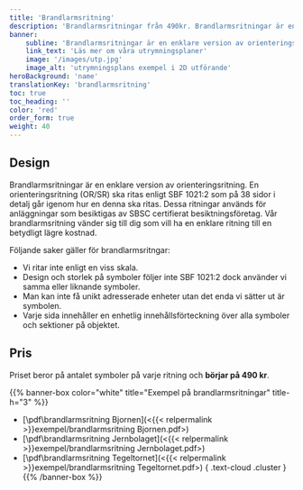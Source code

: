```yaml
---
title: 'Brandlarmsritning'
description: 'Brandlarmsritningar från 490kr. Brandlarmsritningar är en enklare version av orienteringsritning till betydligt billigare pris.'
banner:
    subline: 'Brandlarmsritningar är en enklare version av orienteringsritning till betydligt billigare pris.'
    link_text: 'Läs mer om våra utrymningsplaner'
    image: '/images/utp.jpg'
    image_alt: 'utrymningsplans exempel i 2D utförande'
heroBackground: 'name'
translationKey: 'brandlarmsritning'
toc: true
toc_heading: ''
color: 'red'
order_form: true
weight: 40
---
```

## Design

Brandlarmsritningar är en enklare version av orienteringsritning. En orienteringsritning (OR/SR) ska ritas enligt SBF 1021:2 som på 38 sidor i detalj går igenom hur en denna ska ritas. Dessa ritningar används för anläggningar som besiktigas av SBSC certifierat besiktningsföretag. Vår brandlarmsritning vänder sig till dig som vill ha en enklare ritning till en betydligt lägre kostnad.

Följande saker gäller för brandlarmsritngar:
- Vi ritar inte enligt en viss skala.
- Design och storlek på symboler följer inte SBF 1021:2 dock använder vi samma eller liknande symboler.
- Man kan inte få unikt adresserade enheter utan det enda vi sätter ut är symbolen.
- Varje sida innehåller en enhetlig innehållsförteckning över alla symboler och sektioner på objektet.

## Pris

Priset beror på antalet symboler på varje ritning och **börjar på 490 kr**.

{{% banner-box color="white" title="Exempel på brandlarmsritningar" title-h="3" %}}
-  [\\pdf\\brandlarmsritning Bjornen](<{{< relpermalink >}}exempel/brandlarmsritning Bjornen.pdf>)
-  [\\pdf\\brandlarmsritning Jernbolaget](<{{< relpermalink >}}exempel/brandlarmsritning Jernbolaget.pdf>)
-  [\\pdf\\brandlarmsritning Tegeltornet](<{{< relpermalink >}}exempel/brandlarmsritning Tegeltornet.pdf>)
{ .text-cloud .cluster }
{{% /banner-box %}}
